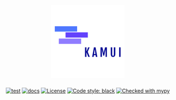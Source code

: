 <h1 align="center">
    <a href="https://github.com/thepabloaguilar/kamui">
        <img alt="Kamui logo" src="static/kamui_logo.png">
    </a>
</h1>
<p align="center">
    <a href="https://github.com/thepabloaguilar/kamui/actions?query=workflow%3Atest"><img alt="test" src="https://github.com/thepabloaguilar/kamui/workflows/test/badge.svg?branch=master"></a>
    <a href="https://thepabloaguilar.github.io/kamui/"><img alt="docs" src="https://github.com/thepabloaguilar/kamui/workflows/docs/badge.svg?branch=master"></a>
    <a href="LICENSE"><img alt="License" src="https://img.shields.io/badge/License-Apache%202.0-blue.svg"></a>
    <a href="https://github.com/psf/black"><img alt="Code style: black" src="https://img.shields.io/badge/code%20style-black-000000.svg"></a>
    <a href="http://mypy-lang.org/"><img alt="Checked with mypy" src="http://www.mypy-lang.org/static/mypy_badge.svg"></a>
</p>
